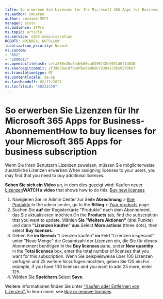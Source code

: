 ```yaml
---
title: So erwerben Sie Lizenzen für Ihr Microsoft 365 Apps for Business-Abonnement
ms.author: cmcatee
author: cmcatee-MSFT
manager: scotv
ms.audience: ITPro
ms.topic: article
ms.service: o365-administration
ROBOTS: NOINDEX, NOFOLLOW
localization_priority: Normal
ms.custom:
- "652"
- "2000017"
ms.openlocfilehash: cefa266e26a5ddeb60ca0496742e9051d6f14830
ms.sourcegitcommit: 2f39850ac0fba9fbeba9b8b7939ae79b505d3b67
ms.translationtype: MT
ms.contentlocale: de-DE
ms.lasthandoff: 02/12/2021
ms.locfileid: "50232330"
---
```

# <a name="how-to-buy-licenses-for-your-microsoft-365-apps-for-business-subscription"></a><span data-ttu-id="422fe-102">So erwerben Sie Lizenzen für Ihr Microsoft 365 Apps for Business-Abonnement</span><span class="sxs-lookup"><span data-stu-id="422fe-102">How to buy licenses for your Microsoft 365 Apps for business subscription</span></span>

<span data-ttu-id="422fe-103">Wenn Sie Ihren Benutzern Lizenzen zuweisen, müssen Sie möglicherweise zusätzliche Lizenzen erwerben.</span><span class="sxs-lookup"><span data-stu-id="422fe-103">When assigning licenses to your users, you may find that you need to buy additional licenses.</span></span>

<span data-ttu-id="422fe-104">**Sehen Sie sich ein Video** an, in dem dies gezeigt wird: Kaufen neuer [Lizenzen](https://go.microsoft.com/fwlink/p/?linkid=2154857)</span><span class="sxs-lookup"><span data-stu-id="422fe-104">**WATCH a video** that shows how to do this: [Buy new licenses](https://go.microsoft.com/fwlink/p/?linkid=2154857)</span></span>
  
1. <span data-ttu-id="422fe-105">Navigieren Sie im Admin Center zur Seite **Abrechnung** > [Ihre Produkte](https://go.microsoft.com/fwlink/p/?linkid=842054).</span><span class="sxs-lookup"><span data-stu-id="422fe-105">In the admin center, go to the **Billing** > [Your products](https://go.microsoft.com/fwlink/p/?linkid=842054) page.</span></span>
2. <span data-ttu-id="422fe-106">Suchen Sie **auf** der Registerkarte "Produkte" nach dem Abonnement, das Sie aktualisieren möchten.</span><span class="sxs-lookup"><span data-stu-id="422fe-106">On the **Products** tab, find the subscription that you want to update.</span></span> <span data-ttu-id="422fe-107">Wählen **Sie "Weitere Aktionen"** (drei Punkte) und dann **"Lizenzen kaufen" aus.**</span><span class="sxs-lookup"><span data-stu-id="422fe-107">Select **More actions** (three dots), then select **Buy licenses**.</span></span>
3. <span data-ttu-id="422fe-108">Geben Sie **im Bereich** "Lizenzen  kaufen" **im** Feld "Lizenzen insgesamt" unter "Neue Menge" die Gesamtzahl der Lizenzen ein, die Sie für dieses Abonnement benötigen.</span><span class="sxs-lookup"><span data-stu-id="422fe-108">In the **Buy licenses** pane, under **New quantity** in the **Total licenses** box, enter the total number of licenses that you want for this subscription.</span></span> <span data-ttu-id="422fe-109">Wenn Sie beispielsweise über 100 Lizenzen verfügen und 25 weitere hinzufügen möchten, geben Sie 125 ein.</span><span class="sxs-lookup"><span data-stu-id="422fe-109">For example, if you have 100 licenses and you want to add 25 more, enter 125.</span></span>
4. <span data-ttu-id="422fe-110">Wählen Sie **Speichern**.</span><span class="sxs-lookup"><span data-stu-id="422fe-110">Select **Save**.</span></span>

<span data-ttu-id="422fe-111">Weitere Informationen finden Sie unter ["Kaufen oder Entfernen von Lizenzen".](https://docs.microsoft.com/microsoft-365/commerce/licenses/buy-licenses)</span><span class="sxs-lookup"><span data-stu-id="422fe-111">To learn more, see [Buy or remove licenses](https://docs.microsoft.com/microsoft-365/commerce/licenses/buy-licenses).</span></span>